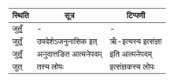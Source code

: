 | स्थिति | सूत्र | टिप्पणी |
| ----- | ------- | ------ |
| जुतृँ॒ | - | - |
| जुतृँ॒ | उपदेशेऽजनुनासिक इत् | ऋँ-इत्यस्य इत्संज्ञा |
| जुतृँ॒ | अनुदात्तङित आत्मनेपदम् | इति आत्मनेपदम् |
| जुत् | तस्य लोपः | इत्संज्ञकस्य लोपः |

